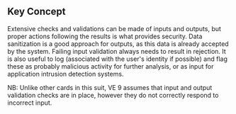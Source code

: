 ## Key Concept

Extensive checks and validations can be made of inputs and outputs, but proper actions following the results is what provides security. Data sanitization is a good approach for outputs, as this data is already accepted by the system. Failing input validation always needs to result in rejection. It is also useful to log (associated with the user's identity if possible) and flag these as probably malicious activity for further analysis, or as input for application intrusion detection systems.

NB: Unlike other cards in this suit, VE 9 assumes that input and output validation checks are in place, however they do not correctly respond to incorrect input.

